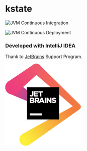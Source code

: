 # kstate

![JVM Continuous Integration](https://github.com/tpucci/kstate/workflows/JVM%20Continuous%20Integration/badge.svg)

![JVM Continuous Deployment](https://github.com/tpucci/kstate/workflows/JVM%20Continuous%20Deployment/badge.svg)

### Developed with IntelliJ IDEA

Thank to [JetBrains](https://www.jetbrains.com/?from=kstate) Support Program.

[![JetBrains](./jetbrains.svg)](https://www.jetbrains.com/?from=kstate)

